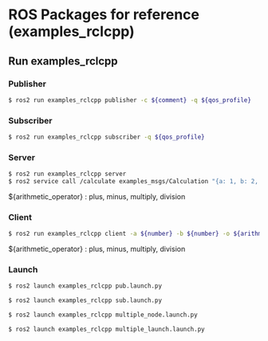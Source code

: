 # ROS Packages for reference (examples_rclcpp)

## Run examples_rclcpp

### Publisher
```bash
$ ros2 run examples_rclcpp publisher -c ${comment} -q ${qos_profile}
```

### Subscriber
```bash
$ ros2 run examples_rclcpp subscriber -q ${qos_profile}
```

### Server
```bash
$ ros2 run examples_rclcpp server
$ ros2 service call /calculate examples_msgs/Calculation "{a: 1, b: 2, arithmetic_operator: "plus"}"
```

${arithmetic_operator} : plus, minus, multiply, division

### Client
```bash
$ ros2 run examples_rclcpp client -a ${number} -b ${number} -o ${arithmetic_operator}
```

${arithmetic_operator} : plus, minus, multiply, division

### Launch
```bash
$ ros2 launch examples_rclcpp pub.launch.py
```

```bash
$ ros2 launch examples_rclcpp sub.launch.py
```

```bash
$ ros2 launch examples_rclcpp multiple_node.launch.py
```

```bash
$ ros2 launch examples_rclcpp multiple_launch.launch.py
```
